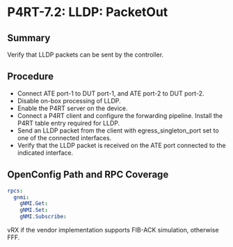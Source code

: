 # P4RT-7.2: LLDP: PacketOut

## Summary

Verify that LLDP packets can be sent by the controller.

## Procedure

*	Connect ATE port-1 to DUT port-1, and ATE port-2 to DUT port-2.
*	Disable on-box processing of LLDP.
*	Enable the P4RT server on the device.
*	Connect a P4RT client and configure the forwarding pipeline. Install the P4RT table entry required for LLDP.
*	Send an LLDP packet from the client with egress_singleton_port set to one of the connected interfaces.
*	Verify that the LLDP packet is received on the ATE port connected to the indicated interface.

## OpenConfig Path and RPC Coverage
```yaml
rpcs:
  gnmi:
    gNMI.Get:
    gNMI.Set:
    gNMI.Subscribe:
```

vRX if the vendor implementation supports FIB-ACK simulation, otherwise FFF.